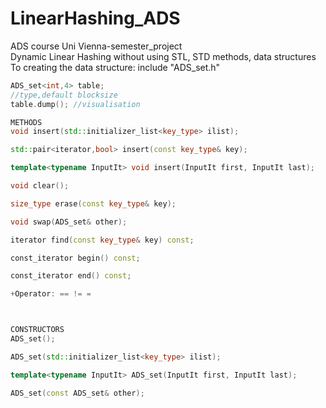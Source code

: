 # LinearHashing_ADS
ADS course Uni Vienna-semester_project<br>
Dynamic Linear Hashing without using STL, STD methods, data structures <br>
To creating the data structure: include "ADS_set.h" <br>
```cpp
ADS_set<int,4> table;
//type,default blocksize
table.dump(); //visualisation

METHODS
void insert(std::initializer_list<key_type> ilist);

std::pair<iterator,bool> insert(const key_type& key);

template<typename InputIt> void insert(InputIt first, InputIt last);

void clear();

size_type erase(const key_type& key);

void swap(ADS_set& other);

iterator find(const key_type& key) const;

const_iterator begin() const;

const_iterator end() const;

+Operator: == != =



CONSTRUCTORS
ADS_set();

ADS_set(std::initializer_list<key_type> ilist);

template<typename InputIt> ADS_set(InputIt first, InputIt last);

ADS_set(const ADS_set& other);


```
